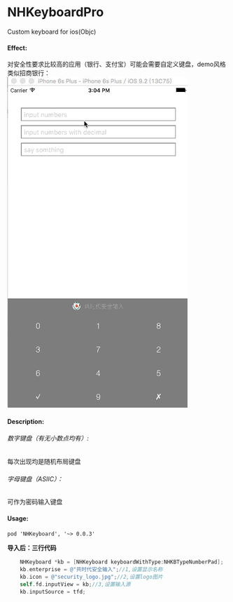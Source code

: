 # NHKeyboardPro
Custom keyboard for ios(Objc)
#### Effect:
对安全性要求比较高的应用（银行、支付宝）可能会需要自定义键盘，demo风格类似招商银行：
![GIF](https://raw.githubusercontent.com/iFindTA/screenshots/master/keyboard_0.gif)

#### Description:
###### 数字键盘（有无小数点均有）:
每次出现均是随机布局键盘
###### 字母键盘（ASIIC）：
可作为密码输入键盘

#### Usage:
```
pod 'NHKeyboard', '~> 0.0.3'
```
**导入后：三行代码**
```ObjectiveC
	NHKeyboard *kb = [NHKeyboard keyboardWithType:NHKBTypeNumberPad];
    kb.enterprise = @"共时代安全输入";//1,设置显示名称
    kb.icon = @"security_logo.jpg";//2,设置logo图片
    self.fd.inputView = kb;//3,设置输入源
    kb.inputSource = tfd;
```